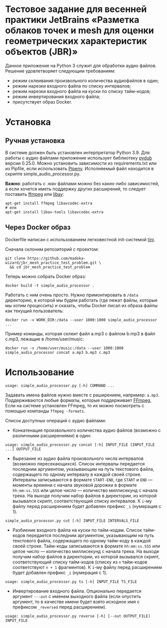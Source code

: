 # Тестовое задание для весенней практики JetBrains «Разметка облаков точек и mesh для оценки геометрических характеристик объектов (JBR)»

Данное приложение на Python 3 служит для обработки аудио файлов. Решение удовлетворяет следующим требованиям:
- режим склеивания произвольного количества аудиофайлов в один;
- режим нарезки входного файла по списку интервалов;
- режим нарезки входного файла на куски по списку тайм-кодов;
- режим инвертирования входного файла;
- присутствует образ Docker.

# Установка
## Ручная установка
В системе должен быть установлен интерпретатор Python 3.9. Для работы с аудио файлами приложение использует библиотеку
[pydub](https://pydub.com) версии 0.25.0. Можно установить зависимости из requirements.txt или из Pipfile,
если использовать [Pipenv](https://pipenv.pypa.io). Исполняемый файл находится в скрипте simple_audio_processor.py.

**Важно**: работать с .wav файлами можно без каких-либо зависимостей, а если хочется иметь поддержку других расширений,
то следует поставить [ffmpeg](https://www.ffmpeg.org/) или [libav](https://libav.org/):
```shell
apt-get install ffmpeg libavcodec-extra
# или
apt-get install libav-tools libavcodec-extra
```

## Через Docker образ
Dockerfile написан с использованием легковестной init-системой [tini](https://github.com/krallin/tini).

Сначала склоним репозиторий с проектом:
```shell
git clone https://github.com/madoka-wizard/jbr_mesh_practice_test_problem.git \
  && cd jbr_mesh_practice_test_problem
```

Теперь можно собрать Docker образ:
```shell
docker build -t simple_audio_processor .
```

Работать с ним очень просто. Нужно примонтировать в `/data` директорию, в которой мы будем работать (где лежат файлы,
которые мы хотим процессить) и сказать, чтобы Docker писал из образа файлы как текущий пользователь:
```shell
docker run -v WORK_DIR:/data --user 1000:1000 simple_audio_processor ...
```

Пример команды, которая склеит файл a.mp3 с файлом b.mp3 в файл c.mp3, лежащие в /home/user/music:
```shell
docker run -v /home/user/music:/data --user 1000:1000 simple_audio_processor concat a.mp3 b.mp3 c.mp3
```

# Использование
```
usage: simple_audio_processor.py [-h] COMMAND ...
```

Задавать имена файлов нужно вместе с раширением, например: `a.mp3`.
Поддерживаются любые форматы, которые поддерживает [FFmpeg](https://www.ffmpeg.org/general.html#File-Formats),
Если на системе установлен FFmpeg, то их можно посмотреть с помощью компанды `ffmpeg -formats`.

Список доступных операций с аудио файлами:
- Конкатенация произвольного количества аудио файлов (возможно с различными расширениями) в один:
```shell
usage: simple_audio_processor.py concat [-h] INPUT_FILE [INPUT_FILE ...] OUTPUT_FILE
```
- Вырезание из аудио файла произвольного числа интервалов (возможно пересекающихся). 
Список интервалы передается последним аргументом, указывающим на путь текстового файла,
содержащего по одному интервалу в каждой своей строке. Интервалы записываются в формате `START-END`,
где `START` и `END` — моменты времени с начала звуковой дорожки в формате `hh:mm:ss.SSS` или целое число
— количество миллисекунд с начала трека. На выходе получим набор файлов в директории,
из которой вызывался скрипт, соответствующий списку интервалов. К `i`-му файлу перед
расширением будет добавлен префикс `_i` (нумерация с 1).
```shell
simple_audio_processor.py cut [-h] INPUT_FILE INTERVALS_FILE
```
- Разбиение входного файла на куски по тайм-кодам. Список тайм-кодов передается последним аргументом,
указывающим на путь текстового файла, содержащего по одному тайм-коду в каждой своей строке. Тайм-коды записываются
в формате `hh:mm:ss.SSS` или целое число — количество миллисекунд с начала трека. На выходе получим набор файлов в
директории, из которой вызывался скрипт, соответствующий списку тайм-кодов (списку из
`n` тайм-кодов соответствуют `n + 1` фрагментов). К `i`-му файлу перед
расширением будет добавлен префикс `_i` (нумерация с 1).
```shell
usage: simple_audio_processor.py ts [-h] INPUT_FILE TS_FILE
```
- Инвертирование входного файла. Опционально передается аргумент `---out` с именем
выходного файла (если опустить аргумент, то в качестве имени будет
взято исходное имя с префиксом `_reversed` перед расширением).
```shell
usage: simple_audio_processor.py reverse [-h] [--out OUTPUT_FILE] INPUT_FILE
```
